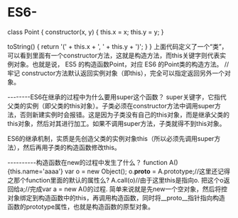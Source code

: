 # ES6-
class Point {
  constructor(x, y) {
    this.x = x;
    this.y = y;
  }

  toString() {
    return '(' + this.x + ', ' + this.y + ')';
  }
}
上面代码定义了一个“类”，可以看到里面有一个constructor方法，这就是构造方法，而this关键字则代表实例对象。也就是说，
ES5 的构造函数Point，对应 ES6 的Point类的构造方法。
//牢记
constructor方法默认返回实例对象（即this），完全可以指定返回另外一个对象。

--------ES6在继承的过程中为什么要用super这个函数？
super关键字，它指代父类的实例（即父类的this对象）。子类必须在constructor方法中调用super方法，否则新建实例时会报错。这是因为子类没有自己的this对象，而是继承父类的this对象，然后对其进行加工。如果不调用super方法，子类就得不到this对象。

ES6的继承机制，实质是先创造父类的实例对象this（所以必须先调用super方法），然后再用子类的构造函数修改this。

----------构造函数在new的过程中发生了什么？
function A(){this.name='aaaa'}
var o = new Object();
o.__proto__ = A.prototype;//这里还记得之那个function里面的默认的属性么?
A.call(o)//由于这里this是指向o.
把这个o返回给a;//完成var a = new A()的过程.
简单来说就是先new一个空对象，然后将控对象绑定到构造函数中的this，再调用构造函数，同时将__proto__指针指向构造函数的prototype属性，也就是构造函数的原型对象。

